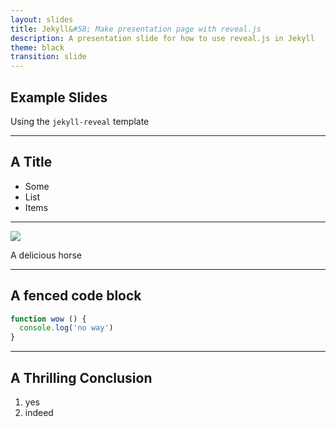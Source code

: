 ```yaml
---
layout: slides
title: Jekyll&#58; Make presentation page with reveal.js
description: A presentation slide for how to use reveal.js in Jekyll
theme: black
transition: slide
---
```


## Example Slides

Using the `jekyll-reveal` template

---

## A Title

* Some
* List
* Items

---

![](http://www.localriding.com/image-files/horse-full-1.jpg)

A delicious horse

---

## A fenced code block

```js
function wow () {
  console.log('no way')
}
```

---

## A Thrilling Conclusion

1. yes
2. indeed
